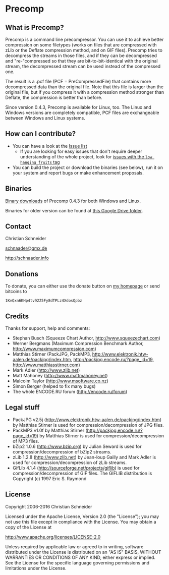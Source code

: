 Precomp
=======

What is Precomp?
----------------
Precomp is a command line precompressor. You can use it to achieve better compression on some filetypes (works on files that are compressed with zLib or the Deflate compression method, and on GIF files). Precomp tries to decompress the streams in those files, and if they can be decompressed and "re-"compressed so that they are bit-to-bit-identical with the original stream, the decompressed stream can be used instead of the compressed one.

The result is a .pcf file (PCF = PreCompressedFile) that contains more decompressed data than the original file. Note that this file is larger than the original file, but if you compress it with a compression method stronger than Deflate, the compression is better than before.

Since version 0.4.3, Precomp is available for Linux, too. The Linux and Windows versions are completely compatible, PCF files are exchangeable between Windows and Linux systems.

How can I contribute?
---------------------
* You can have a look at the [Issue list](https://github.com/schnaader/precomp-cpp/issues)
  * If you are looking for easy issues that don't require deeper understanding of the whole project, look for [issues with the `low hanging fruits` tag](https://github.com/schnaader/precomp-cpp/labels/low%20hanging%20fruits)
* You can build the project or download the binaries (see below), run it on your system and report bugs or make enhancement proposals.

Binaries
--------
[Binary downloads](http://schnaader.info/precomp.php#d) of Precomp 0.4.3 for both Windows and Linux.

Binaries for older version can be found at [this Google Drive folder](https://drive.google.com/open?id=0B-yOP4irObphSGtMMjJSV2tueEE).

Contact
-------
Christian Schneider

schnaader@gmx.de

http://schnaader.info

Donations
---------
To donate, you can either use the donate button on [my homepage](http://schnaader.info) or send bitcoins to

    1KvQxn6KHp4tv92Z5Fy8dTPLz4XdosQpbz

Credits
-------
Thanks for support, help and comments:

- Stephan Busch (Squeeze Chart Author, http://www.squeezechart.com)
- Werner Bergmans (Maximum Compression Benchmark Author, http://www.maximumcompression.com)
- Matthias Stirner (PackJPG, PackMP3, http://www.elektronik.htw-aalen.de/packjpg/index.htm, http://packjpg.encode.ru/?page_id=19, http://www.matthiasstirner.com)
- Mark Adler (http://www.zlib.net)
- Matt Mahoney (http://www.mattmahoney.net)
- Malcolm Taylor (http://www.msoftware.co.nz)
- Simon Berger (helped to fix many bugs)
- The whole ENCODE.RU forum (http://encode.ru/forum)

Legal stuff
-----------
- PackJPG v2.5j (http://www.elektronik.htw-aalen.de/packjpg/index.htm) by Matthias Stirner is used for compression/decompression of JPG files.
- PackMP3 v1.0f by Matthias Stirner (http://packjpg.encode.ru/?page_id=19) by Matthias Stirner is used for compression/decompression of MP3 files.
- bZip2 1.0.6 (http://www.bzip.org) by Julian Seward is used for compression/decompression of bZip2 streams.
- zLib 1.2.8 (http://www.zlib.net) by Jean-loup Gailly and Mark Adler is used for compression/decompression of zLib streams.
- GifLib 4.1.4 (http://sourceforge.net/projects/giflib) is used for compression/decompression of GIF files. The GIFLIB distribution is Copyright (c) 1997 Eric S. Raymond

License
-------
Copyright 2006-2016 Christian Schneider

Licensed under the Apache License, Version 2.0 (the "License");
you may not use this file except in compliance with the License.
You may obtain a copy of the License at

http://www.apache.org/licenses/LICENSE-2.0

Unless required by applicable law or agreed to in writing, software
distributed under the License is distributed on an "AS IS" BASIS,
WITHOUT WARRANTIES OR CONDITIONS OF ANY KIND, either express or implied.
See the License for the specific language governing permissions and
limitations under the License.
